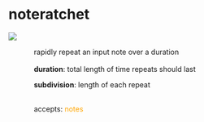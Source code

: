 
<a name=noteratchet></a><br>
# <b>noteratchet</b>
<img src="../images/noteratchet.png"><br>
<div style="display:inline-block;margin-left:50px;">
rapidly repeat an input note over a duration<br/><br/>
<b>duration</b>: total length of time repeats should last<br>

<b>subdivision</b>: length of each repeat<br>

<br>accepts: <font color=orange>notes</font> <br></div>
